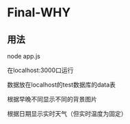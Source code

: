 # Final-WHY



## 用法



node app.js

在localhost:3000口运行

数据放在localhost的test数据库的data表

根据早晚不同显示不同的背景图片

根据日期显示实时天气（但实时温度为固定）

